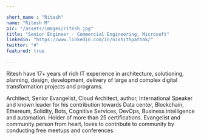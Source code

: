 ```yaml
---

short_name : "Ritesh"
name: "Ritesh M"
pic: "/assets/images/ritesh.jpg"
title: "Senior Engineer - Commercial Engineering, Microsoft"
linkedin: "https://www.linkedin.com/in/nishithpathak/"
twitter: "#"
featured: true

---
```


Ritesh have 17+ years of rich IT experience in architecture, solutioning, planning, design, development, delivery of large and complex digital transformation projects and programs.

Architect, Senior Evangelist, Cloud Architect, author, International Speaker and known leader for his contribution towards Data center, Blockchain, Ethereum, Solidity, Bots, Cognitive Services, DevOps, Business intelligence and automation. Holder of more than 25 certifications. Evangelist and community person from heart, loves to contribute to community by conducting free meetups and conferences.